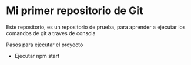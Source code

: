 # Mi primer repositorio de Git

Este repositorio, es un repositorio de prueba, para aprender a ejecutar los comandos de git a traves de consola

Pasos para ejecutar el proyecto
- Ejecutar npm start